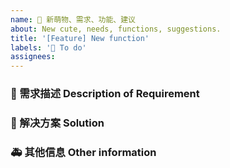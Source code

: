 ```yaml
---
name: 🌟 新萌物、需求、功能、建议
about: New cute, needs, functions, suggestions.
title: '[Feature] New function'
labels: '🌟 To do'
assignees:
---
```


### 🥰 需求描述 Description of Requirement

<!-- 请在上方详细地描述需求或想要的萌宠名称，让大家都能理解。 -->
<!-- Please describe the name of the cute pet you need or want in detail above so that everyone can understand. -->

### 🧐 解决方案 Solution

<!-- 如果你有解决方案，请在上方清晰地阐述。 -->
<!-- If you have a solution, please state it clearly above. -->

### 🚑 其他信息 Other information

<!-- 请在上方输入，如截图等其他信息。-->
<!-- Please enter other information such as screenshots above. -->
